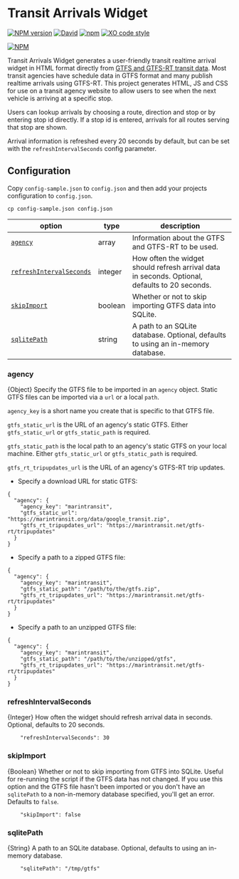 
# Transit Arrivals Widget

[![NPM version](https://img.shields.io/npm/v/transit-arrivals-widget.svg?style=flat)](https://www.npmjs.com/package/transit-arrivals-widget)
[![David](https://img.shields.io/david/blinktaginc/transit-arrivals-widget.svg)]()
[![npm](https://img.shields.io/npm/dm/transit-arrivals-widget.svg?style=flat)]()
[![XO code style](https://img.shields.io/badge/code_style-XO-5ed9c7.svg)](https://github.com/sindresorhus/xo)

[![NPM](https://nodei.co/npm/transit-arrivals-widget.png?downloads=true)](https://nodei.co/npm/transit-arrivals-widget/)

Transit Arrivals Widget generates a user-friendly transit realtime arrival widget in HTML format directly from [GTFS and GTFS-RT transit data](http://gtfs.org/). Most transit agencies have schedule data in GTFS format and many publish realtime arrivals using GTFS-RT. This project generates HTML, JS and CSS for use on a transit agency website to allow users to see when the next vehicle is arriving at a specific stop.

Users can lookup arrivals by choosing a route, direction and stop or by entering stop id directly.  If a stop id is entered, arrivals for all routes serving that stop are shown.

Arrival information is refreshed every 20 seconds by default, but can be set with the `refreshIntervalSeconds` config parameter.



## Configuration

Copy `config-sample.json` to `config.json` and then add your projects configuration to `config.json`.

    cp config-sample.json config.json

| option | type | description |
| ------ | ---- | ----------- |
| [`agency`](#agency) | array | Information about the GTFS and GTFS-RT to be used. |
| [`refreshIntervalSeconds`](#refreshIntervalSeconds) | integer | How often the widget should refresh arrival data in seconds. Optional, defaults to 20 seconds. |
| [`skipImport`](#skipImport) | boolean | Whether or not to skip importing GTFS data into SQLite. |
| [`sqlitePath`](#sqlitePath) | string | A path to an SQLite database. Optional, defaults to using an in-memory database. |

### agency

{Object} Specify the GTFS file to be imported in an `agency` object. Static GTFS files can be imported via a `url` or a local `path`.

`agency_key` is a short name you create that is specific to that GTFS file.

`gtfs_static_url` is the URL of an agency's static GTFS. Either `gtfs_static_url` or `gtfs_static_path` is required.

`gtfs_static_path` is the local path to an agency's static GTFS on your local machine. Either `gtfs_static_url` or `gtfs_static_path` is required.

`gtfs_rt_tripupdates_url` is the URL of an agency's GTFS-RT trip updates.

* Specify a download URL for static GTFS:
```
{
  "agency": {
    "agency_key": "marintransit",
    "gtfs_static_url": "https://marintransit.org/data/google_transit.zip",
    "gtfs_rt_tripupdates_url": "https://marintransit.net/gtfs-rt/tripupdates"
  }
}
```

* Specify a path to a zipped GTFS file:
```
{
  "agency": {
    "agency_key": "marintransit",
    "gtfs_static_path": "/path/to/the/gtfs.zip",
    "gtfs_rt_tripupdates_url": "https://marintransit.net/gtfs-rt/tripupdates"
  }
}
```
* Specify a path to an unzipped GTFS file:
```
{
  "agency": {
    "agency_key": "marintransit",
    "gtfs_static_path": "/path/to/the/unzipped/gtfs",
    "gtfs_rt_tripupdates_url": "https://marintransit.net/gtfs-rt/tripupdates"
  }
}
```

### refreshIntervalSeconds

{Integer} How often the widget should refresh arrival data in seconds. Optional, defaults to 20 seconds.

```
    "refreshIntervalSeconds": 30
```

### skipImport

{Boolean} Whether or not to skip importing from GTFS into SQLite. Useful for re-running the script if the GTFS data has not changed. If you use this option and the GTFS file hasn't been imported or you don't have an `sqlitePath` to a non-in-memory database specified, you'll get an error. Defaults to `false`.

```
    "skipImport": false
```

### sqlitePath

{String} A path to an SQLite database. Optional, defaults to using an in-memory database.

```
    "sqlitePath": "/tmp/gtfs"
```

